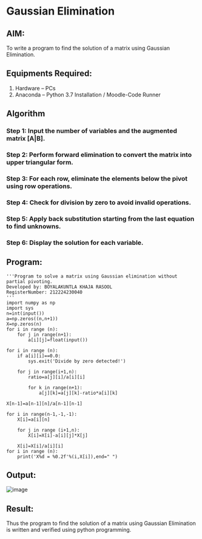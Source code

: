 # Gaussian Elimination

## AIM:
To write a program to find the solution of a matrix using Gaussian Elimination.

## Equipments Required:
1. Hardware – PCs
2. Anaconda – Python 3.7 Installation / Moodle-Code Runner

## Algorithm
### Step 1: Input the number of variables and the augmented matrix [A|B].

### Step 2: Perform forward elimination to convert the matrix into upper triangular form.

### Step 3: For each row, eliminate the elements below the pivot using row operations.

### Step 4: Check for division by zero to avoid invalid operations.

### Step 5: Apply back substitution starting from the last equation to find unknowns.

### Step 6: Display the solution for each variable.

## Program:
```
'''Program to solve a matrix using Gaussian elimination without partial pivoting.
Developed by: BOYALAKUNTLA KHAJA RASOOL 
RegisterNumber: 212224230040 
'''
import numpy as np
import sys 
n=int(input())
a=np.zeros((n,n+1))
X=np.zeros(n)
for i in range (n):
    for j in range(n+1):
        a[i][j]=float(input())
        
for i in range (n):
    if a[i][i]==0.0:
        sys.exit('Divide by zero detected!')
    
    for j in range(i+1,n):
        ratio=a[j][i]/a[i][i]
        
        for k in range(n+1):
            a[j][k]=a[j][k]-ratio*a[i][k]
            
X[n-1]=a[n-1][n]/a[n-1][n-1]

for i in range(n-1,-1,-1):
    X[i]=a[i][n]
    
    for j in range (i+1,n):
        X[i]=X[i]-a[i][j]*X[j]
        
    X[i]=X[i]/a[i][i]
for i in range (n):
    print('X%d = %0.2f'%(i,X[i]),end=" ")
```

## Output:
![image](https://github.com/user-attachments/assets/b86829fd-3db5-4cb7-8e67-9e36813b9c82)



## Result:
Thus the program to find the solution of a matrix using Gaussian Elimination is written and verified using python programming.

